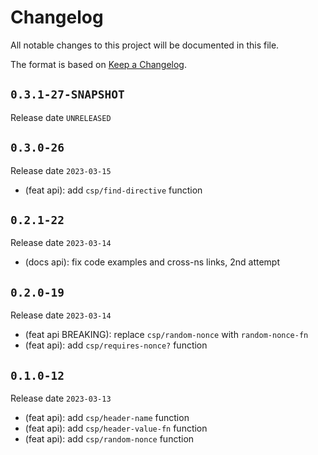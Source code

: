# Changelog

All notable changes to this project will be documented in this file.

The format is based on [Keep a Changelog](https://keepachangelog.com/en/1.0.0/).

## `0.3.1-27-SNAPSHOT`

Release date `UNRELEASED`

## `0.3.0-26`

Release date `2023-03-15`

- (feat api): add `csp/find-directive` function

## `0.2.1-22`

Release date `2023-03-14`

- (docs api): fix code examples and cross-ns links, 2nd attempt

## `0.2.0-19`

Release date `2023-03-14`

- (feat api BREAKING): replace `csp/random-nonce` with `random-nonce-fn`
- (feat api): add `csp/requires-nonce?` function

## `0.1.0-12`

Release date `2023-03-13`

- (feat api): add `csp/header-name` function
- (feat api): add `csp/header-value-fn` function
- (feat api): add `csp/random-nonce` function
